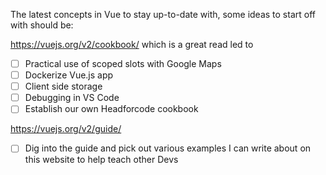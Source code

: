 The latest concepts in Vue to stay up-to-date with, some ideas to start off with should be:

https://vuejs.org/v2/cookbook/ which is a great read led to

- [ ] Practical use of scoped slots with Google Maps
- [ ] Dockerize Vue.js app
- [ ] Client side storage
- [ ] Debugging in VS Code
- [ ] Establish our own Headforcode cookbook

https://vuejs.org/v2/guide/

- [ ] Dig into the guide and pick out various examples I can write about on this website to help teach other Devs
